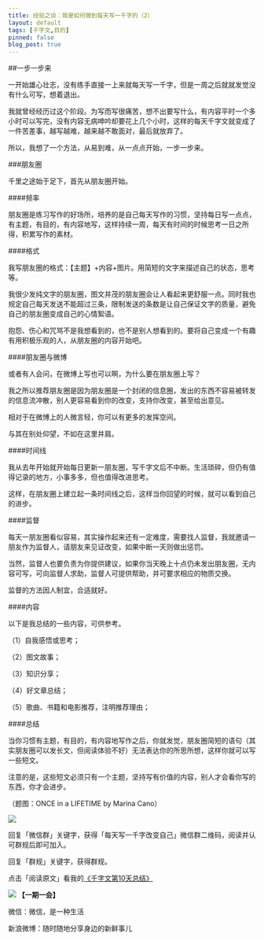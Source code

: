 ```yaml
---
title: 经验之谈：我是如何做到每天写一千字的（2）
layout: default
tags: [千字文,目的]
pinned: false
blog_post: true
---
```


##一步一步来

一开始雄心壮志，没有练手直接一上来就每天写一千字，但是一周之后就就发觉没有什么可写，想着退出。

我就曾经经历过这个阶段。为写而写很痛苦，想不出要写什么，有内容平时一个多小时可以写完，没有内容无病呻吟却要花上几个小时，这样的每天千字文就变成了一件苦差事，越写越难，越来越不敢面对，最后就放弃了。

所以，我想了一个方法，从易到难，从一点点开始，一步一步来。

###朋友圈

千里之途始于足下，首先从朋友圈开始。

####频率

朋友圈是练习写作的好场所，培养的是自己每天写作的习惯，坚持每日写一点点，有主题，有目的，有内容地写，这样持续一周，每天有时间的时候思考一日之所得，积累写作的素材。

####格式

我写朋友圈的格式：【主题】+内容+图片。用简短的文字来描述自己的状态，思考等。

我很少发纯文字的朋友圈，图文并茂的朋友圈会让人看起来更舒服一点。同时我也规定自己每天发送不能超过三条，限制发送的条数是让自己保证文字的质量，避免自己的朋友圈变成自己的心情絮语。

抱怨、伤心和咒骂不是我想看到的，也不是别人想看到的。要将自己变成一个有趣有用积极乐观的人，从朋友圈的内容开始吧。

####朋友圈与微博

或者有人会问，在微博上写也可以啊，为什么要在朋友圈上写？

我之所以推荐朋友圈是因为朋友圈是一个封闭的信息圈，发出的东西不容易被转发的信息流冲散，别人更容易看到你的改变，支持你改变，甚至给出意见。

相对于在微博上的人微言轻，你可以有更多的发挥空间。

与其在别处仰望，不如在这里并肩。

####时间线

我从去年开始就开始每日更新一朋友圈，写千字文后不中断。生活琐碎，但仍有值得记录的地方，小事多多，但也值得改进思考。

这样，在朋友圈上建立起一条时间线之后，这样当你回望的时候，就可以看到自己的进步。

####监督

每天一朋友圈看似容易，其实操作起来还有一定难度，需要找人监督，我就邀请一朋友作为监督人，请朋友来见证改变，如果中断一天则做出惩罚。

当然，监督人也要负责为你提供建议，如果你当天晚上十点仍未发出朋友圈，无内容可写，可向监督人求助，监督人可提供帮助，并可要求相应的物质交换。

监督的方法因人制宜，合适就好。

####内容

以下是我总结的一些内容，可供参考。

（1）自我感悟或思考；

（2）图文故事；

（3）知识分享；

（4）好文章总结；

（5）歌曲、书籍和电影推荐，注明推荐理由；


####总结

当你习惯有主题，有目的，有内容地写作之后，你就发觉，朋友圈简短的语句（其实朋友圈可以发长文，但阅读体验不好）无法表达你的所思所想，这样你就可以写一些短文。

注意的是，这些短文必须只有一个主题，坚持写有价值的内容，别人才会看你写的东西，你才会进步。


（题图：ONCE in a LIFETIME by Marina Cano）

![](http://pic.yupoo.com/vankos_v/DMJiv6i8/mHDSX.png)

回复「微信群」关键字，获得「每天写一千字改变自己」微信群二维码，阅读并认可群规后即可加入。

回复「群规」关键字，获得群规。

点击「阅读原文」看我的[《千字文第10天总结》](http://zhuanlan.zhihu.com/cnfeat/19684363)

![](http://pic.yupoo.com/vankos_v/DMJgUjgl/8Rvrt.png)
**【一期一会】**

微信：微信，是一种生活

新浪微博：随时随地分享身边的新鲜事儿











